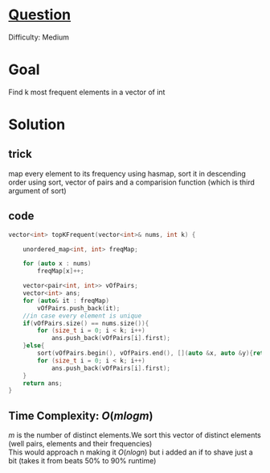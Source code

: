 # [Question](https://leetcode.com/problems/top-k-frequent-elements/)
Difficulty: Medium

# Goal
Find k most frequent elements in a vector of int

# Solution
## trick
map every element to its frequency using hasmap, sort it in descending order using sort, vector of pairs and a comparision function (which is third argument of sort)
## code
```cpp
vector<int> topKFrequent(vector<int>& nums, int k) {

    unordered_map<int, int> freqMap;

    for (auto x : nums)
        freqMap[x]++;

    vector<pair<int, int>> vOfPairs;
    vector<int> ans;
    for (auto& it : freqMap)
        vOfPairs.push_back(it);
    //in case every element is unique
    if(vOfPairs.size() == nums.size()){
        for (size_t i = 0; i < k; i++)
            ans.push_back(vOfPairs[i].first);
    }else{
        sort(vOfPairs.begin(), vOfPairs.end(), [](auto &x, auto &y){return x.second > y.second;});
        for (size_t i = 0; i < k; i++)
            ans.push_back(vOfPairs[i].first);
    }
    return ans;
}

```
## Time Complexity: $O( m log m )$
$m$ is the number of distinct elements.We sort this vector of distinct elements (well pairs, elements and their frequencies)  
This would approach n making it $O( n log n)$ but i added an if to shave just a bit (takes it from beats 50% to 90% runtime)
